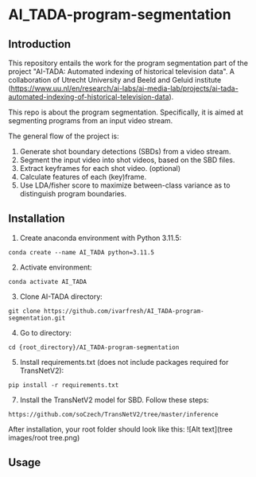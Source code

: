 # AI_TADA-program-segmentation
## Introduction
This repository entails the work for the program segmentation part of the project "AI-TADA: Automated indexing of historical television data". A collaboration of Utrecht University and Beeld and Geluid institute (https://www.uu.nl/en/research/ai-labs/ai-media-lab/projects/ai-tada-automated-indexing-of-historical-television-data).

This repo is about the program segmentation. Specifically, it is aimed at segmenting programs from an input video stream.

The general flow of the project is:
1. Generate shot boundary detections (SBDs) from a video stream.
2. Segment the input video into shot videos, based on the SBD files.
3. Extract keyframes for each shot video.  (optional)
4. Calculate features of each (key)frame.
5. Use LDA/fisher score to maximize between-class variance as to distinguish program boundaries.

## Installation
1. Create anaconda environment with Python 3.11.5:
```
conda create --name AI_TADA python=3.11.5
```
2. Activate environment:
```
conda activate AI_TADA
```
3. Clone AI-TADA directory:
```
git clone https://github.com/ivarfresh/AI_TADA-program-segmentation.git
```

4. Go to directory:
```
cd {root_directory}/AI_TADA-program-segmentation
```
5. Install requirements.txt  (does not include packages required for TransNetV2):
```
pip install -r requirements.txt
```
7. Install the TransNetV2 model for SBD. Follow these steps: 
```
https://github.com/soCzech/TransNetV2/tree/master/inference
```
After installation, your root folder should look like this:
![Alt text](tree images/root tree.png)
## Usage
